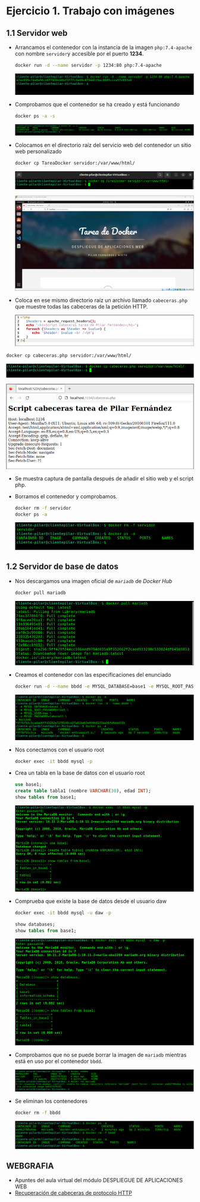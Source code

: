 # Ejercicio 1. Trabajo con imágenes

## 1.1 Servidor web

* Arrancamos el contenedor con la instancia de la imagen `php:7.4-apache` con nombre `servidor`y accesible por el puerto **1234**.

  ```bash
  docker run -d --name servidor -p 1234:80 php:7.4-apache
  ```

  ![](capturas\cap01.png)

* Comprobamos que el contenedor se ha creado y está funcionando

  ```bash
  docker ps -a -s
  ```

  ![](capturas\cap02.png)

* Colocamos en el directorio raíz del servicio web del contenedor un sitio web personalizado

  ```bash
  docker cp TareaDocker servidor:/var/www/html/
  ```

  ![](capturas\cap04.png)

  

  ![](capturas\cap03.png)

  

* Coloca en ese mismo directorio raíz un archivo llamado `cabeceras.php` que muestre todas las cabeceras de la petición HTTP. 

  ![](capturas\cap05.png)

```bash
docker cp cabeceras.php servidor:/var/www/html/
```

![](capturas\cap06.png)

![](capturas\cap07.png)

* Se muestra captura de pantalla después de añadir el sitio web y el script php.

* Borramos el contenedor y comprobamos.

  ```bash
  docker rm -f servidor
  docker ps -a 
  ```

  ![](capturas\cap09.png)



## 1.2 Servidor de base de datos

* Nos descargamos una imagen oficial de *`mariadb`* de *Docker Hub*

  ```bash
  docker pull mariadb
  ```

  ![](capturas\cap10.png)

* Creamos el contenedor con las especificaciones del enunciado

  ```bash
  docker run -d --name bbdd -e MYSQL_DATABASE=base1 -e MYSQL_ROOT_PASSWORD=root -e MYSQL_USER=daw -e MYSQL_PASSWORD=laboral1 mariadb
  ```

  ![](capturas\cap11.png)

* Nos conectamos con el usuario root

  ```bash
  docker exec -it bbdd mysql -p
  ```

* Crea un tabla en la base de datos con el usuario root

  ```sql
  use base1;
  create table tabla1 (nombre VARCHAR(30), edad INT);
  show tables from base1;
  ```

  ![](capturas\cap12.png)

 * Comprueba que existe la base de datos desde el usuario daw

   ```bash
   docker exec -it bbdd mysql -u daw -p
   ```

   ```sql
   show databases;
   show tables from base1;
   ```

   ![](capturas\cap13.png)

* Comprobamos que no se puede borrar la imagen de `mariadb` mientras está en uso por el contenedor `bbdd`.

  ![](capturas\cap14.png)

* Se eliminan los contenedores

  ```bash
  docker rm -f bbdd
  ```

  ![](capturas\cap15.png)



## WEBGRAFIA

* Apuntes del aula virtual del módulo DESPLIEGUE DE APLICACIONES WEB
* [Recuperación de cabeceras de protocolo HTTP](https://www.php.net/manual/en/function.getallheaders.php)

